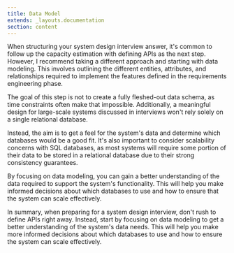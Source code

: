 ```yaml
---
title: Data Model
extends: _layouts.documentation
section: content
---
```



When structuring your system design interview answer, it's common to follow up the capacity estimation with defining APIs as the next step. However, I recommend taking a different approach and starting with data modeling. This involves outlining the different entities, attributes, and relationships required to implement the features defined in the requirements engineering phase.

The goal of this step is not to create a fully fleshed-out data schema, as time constraints often make that impossible. Additionally, a meaningful design for large-scale systems discussed in interviews won't rely solely on a single relational database.

Instead, the aim is to get a feel for the system's data and determine which databases would be a good fit. It's also important to consider scalability concerns with SQL databases, as most systems will require some portion of their data to be stored in a relational database due to their strong consistency guarantees.

By focusing on data modeling, you can gain a better understanding of the data required to support the system's functionality. This will help you make informed decisions about which databases to use and how to ensure that the system can scale effectively.

In summary, when preparing for a system design interview, don't rush to define APIs right away. Instead, start by focusing on data modeling to get a better understanding of the system's data needs. This will help you make more informed decisions about which databases to use and how to ensure the system can scale effectively.